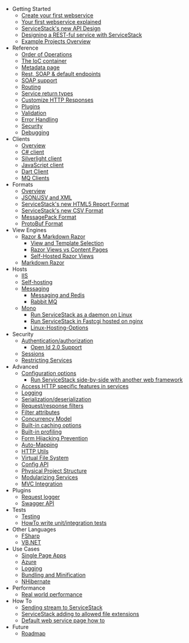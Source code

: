 
- Getting Started
    - [Create your first webservice](?id=create-your-first-webservice)
    - [Your first webservice explained](?id=your-first-webservice-explained)
    - [ServiceStack's new API Design](?id=new-api)
    - [Designing a REST-ful service with ServiceStack](http://stackoverflow.com/a/15235822/85785)
    - [Example Projects Overview](http://stackoverflow.com/a/15869816/85785)
- Reference
    - [Order of Operations](?id=order-of-operations)
    - [The IoC container](?id=the-ioc-container)
    - [Metadata page](?id=metadata-page)
    - [Rest, SOAP & default endpoints](?id=endpoints)
    - [SOAP support](?id=soap-support)
    - [Routing](?id=routing)
    - [Service return types](?id=service-return-types)
    - [Customize HTTP Responses](?id=customize-http-responses)
    - [Plugins](?id=plugins)
    - [Validation](?id=validation)
    - [Error Handling](?id=error-handling)
    - [Security](?id=security)
    - [Debugging](?id=debugging)
- Clients
    - [Overview](?id=clients-overview)
    - [C# client](?id=csharp-client)
    - [Silverlight client](?id=silverlight-client)
    - [JavaScript client](?id=javascript-client)
    - [Dart Client](?id=dart-client)
    - [MQ Clients](?id=messaging)
- Formats
    - [Overview](?id=formats)
    - [JSON/JSV and XML](?id=json-jsv-and-xml)
    - [ServiceStack's new HTML5 Report Format](?id=html5reportformat)
    - [ServiceStack's new CSV Format](?id=csv-format)
    - [MessagePack Format](?id=messagepack-format)
    - [ProtoBuf Format](?id=protobuf-format)
- View Engines
    - [Razor & Markdown Razor](http://razor.servicestack.net/)
      - [View and Template Selection](?id=view-and-template-selection)
      - [Razor Views vs Content Pages](http://stackoverflow.com/questions/13206038/servicestack-razor-default-page/13206221#13206221)
      - [Self-Hosted Razor Views](http://www.ienablemuch.com/2012/12/self-hosting-servicestack-serving.html) 
    - [Markdown Razor](?id=markdown-razor)
- Hosts
    - [IIS](?id=iis)
    - [Self-hosting](?id=self-hosting)
    - [Messaging](?id=messaging)
        - [Messaging and Redis](?id=messaging-and-redis)
        - [Rabbit MQ](?id=rabbit-mq)
    - [Mono](?id=mono)
        - [Run ServiceStack as a daemon on Linux](?id=servicestack-as-daemon-on-linux)
        - [Run ServiceStack in Fastcgi hosted on nginx](?id=servicestack-in-fastcgi-hosted-on-nginx)
        - [Linux-Hosting-Options](?id=linux-hosting-options)
- Security
    - [Authentication/authorization](?id=authentication-and-authorization)
       - [Open Id 2.0 Support](?id=openid)
    - [Sessions](?id=sessions)
    - [Restricting Services](?id=restricting-services)
- Advanced
    - [Configuration options](?id=configuration-options)
        - [Run ServiceStack side-by-side with another web framework](?id=servicestack-side-by-side-with-another-web-framework)
    - [Access HTTP specific features in services](?id=access-http-specific-features-in-services)
    - [Logging](?id=logging)
    - [Serialization/deserialization](?id=serialization-deserialization)
    - [Request/response filters](?id=request-and-response-filters)
    - [Filter attributes](?id=filter-attributes)
    - [Concurrency Model](?id=concurrency-model)
    - [Built-in caching options](?id=caching)
    - [Built-in profiling](?id=built-in-profiling)
    - [Form Hijacking Prevention](?id=form-hijacking-prevention)
    - [Auto-Mapping](?id=auto-mapping)
    - [HTTP Utils](?id=http-utils)
    - [Virtual File System](?id=virtual-file-system)
    - [Config API](?id=config-api)
    - [Physical Project Structure](?id=physical-project-structure)
    - [Modularizing Services](?id=modularizing-services)
    - [MVC Integration](?id=mvc-integration)
- Plugins
    - [Request logger](?id=request-logger)
    - [Swagger API](?id=swagger-api)
- Tests
    - [Testing](?id=testing) 
    - [HowTo write unit/integration tests](?id=howto-write-unit-integration-tests)
- Other Languages
    - [FSharp](?id=fsharp)
    - [VB.NET](?id=vbnet)
- Use Cases
    - [Single Page Apps](?id=single-page-apps) 
    - [Azure](?id=azure)
    - [Logging](?id=logging) 
    - [Bundling and Minification](?id=bundling-and-minification)
    - [NHibernate](?id=nhibernate) 
- Performance
    - [Real world performance](?id=real-world-performance) 
- How To
    - [Sending stream to ServiceStack](http://www.codeproject.com/Articles/501608/SendingplusstreamplustoplusServiceStack)
    - [ServiceStack adding to allowed file extensions](http://jaspreetchahal.org/servicestack-adding-to-allowed-file-extensions/)
    - [Default web service page how to](http://jaspreetchahal.org/servicestack-default-web-index-page/)
- Future
    - [Roadmap](?id=roadmap)